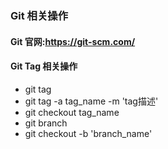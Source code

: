 ### Git 相关操作

#### Git 官网:https://git-scm.com/



#### Git Tag 相关操作
- git tag
- git tag -a tag_name -m 'tag描述'
- git checkout tag_name
- git branch
- git checkout -b 'branch_name'